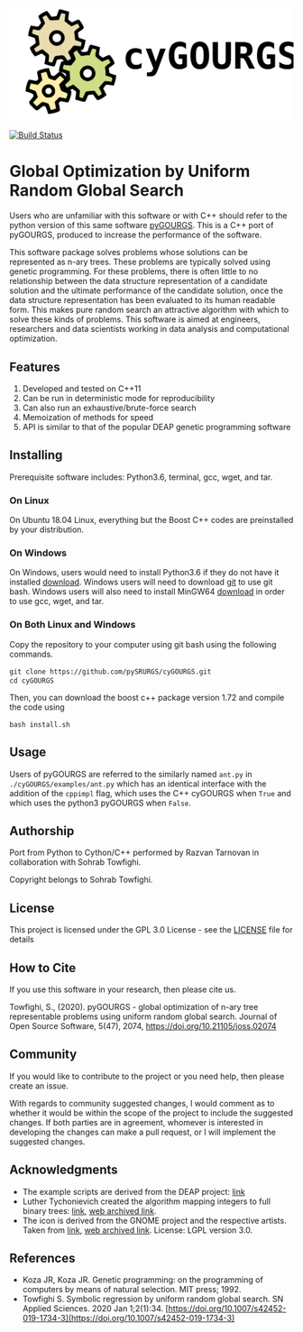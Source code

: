 ![Binoculars](cyGOURGS.svg)

[![Build Status](https://travis-ci.org/pySRURGS/cyGOURGS.svg?branch=master)](https://travis-ci.org/pySRURGS/cyGOURGS)

# Global Optimization by Uniform Random Global Search

Users who are unfamiliar with this software or with C++ should refer to the 
python version of this same software [pyGOURGS](https://github.com/pySRURGS/pyGOURGS). 
This is a C++ port of pyGOURGS, produced to increase the performance of the 
software.

This software package solves problems whose solutions can be represented as 
n-ary trees. These problems are typically solved using genetic programming. 
For these problems, there is often little to no relationship between the data
structure representation of a candidate solution and the ultimate performance of 
the candidate solution, once the data structure representation has been 
evaluated to its human readable form. This makes pure random search an 
attractive algorithm with which to solve these kinds of problems. This software 
is aimed at engineers, researchers and data scientists working in data analysis 
and computational optimization.

## Features 

1. Developed and tested on C++11
2. Can be run in deterministic mode for reproducibility
3. Can also run an exhaustive/brute-force search
4. Memoization of methods for speed
5. API is similar to that of the popular DEAP genetic programming software

## Installing

Prerequisite software includes: Python3.6, terminal, gcc, wget, and tar.

### On Linux 
On Ubuntu 18.04 Linux, everything but the Boost C++ codes are preinstalled by your distribution.

### On Windows
On Windows, users would need to install Python3.6 if they do not have it installed [download](https://www.python.org/ftp/python/3.6.3/python-3.6.3-amd64.exe). Windows users will need to download [git](https://git-scm.com/download/win) to use git bash. Windows users will also need to install MinGW64 [download](https://sourceforge.net/projects/mingw/) in order to use gcc, wget, and tar.

### On Both Linux and Windows

Copy the repository to your computer using git bash using the following commands.

```
git clone https://github.com/pySRURGS/cyGOURGS.git
cd cyGOURGS
```

Then, you can download the boost c++ package version 1.72 and compile the code using

```
bash install.sh
```

## Usage

Users of pyGOURGS are referred to the similarly named `ant.py` in `./cyGOURGS/examples/ant.py` which has an identical interface with the addition of the `cppimpl` flag, which uses the C++ cyGOURGS when `True` and which uses the python3 pyGOURGS when `False`.

## Authorship

Port from Python to Cython/C++ performed by Razvan Tarnovan in collaboration with Sohrab Towfighi.

Copyright belongs to Sohrab Towfighi.

## License

This project is licensed under the GPL 3.0 License - see the [LICENSE](LICENSE.txt) file for details

## How to Cite

If you use this software in your research, then please cite us.

Towfighi, S., (2020). pyGOURGS - global optimization of n-ary tree representable problems using uniform random global search. Journal of Open Source Software, 5(47), 2074, https://doi.org/10.21105/joss.02074

## Community

If you would like to contribute to the project or you need help, then please create an issue.

With regards to community suggested changes, I would comment as to whether it would be within the scope of the project to include the suggested changes. If both parties are in agreement, whomever is interested in developing the changes can make a pull request, or I will implement the suggested changes.

## Acknowledgments

* The example scripts are derived from the DEAP project: [link](https://github.com/DEAP/deap)
* Luther Tychonievich created the algorithm mapping integers to full binary trees: [link](https://www.cs.virginia.edu/luther/blog/posts/434.html), [web archived link](http://web.archive.org/web/20190908010319/https://www.cs.virginia.edu/luther/blog/posts/434.html).
* The icon is derived from the GNOME project and the respective artists. Taken from [link](https://commons.wikimedia.org/wiki/File:Gnome-system-run.svg), [web archived link](https://web.archive.org/web/20161010072611/https://commons.wikimedia.org/wiki/File:Gnome-system-run.svg). License: LGPL version 3.0. 

## References

- Koza JR, Koza JR. Genetic programming: on the programming of computers by means of natural selection. MIT press; 1992.
- Towfighi S. Symbolic regression by uniform random global search. SN Applied Sciences. 2020 Jan 1;2(1):34. [https://doi.org/10.1007/s42452-019-1734-3](https://doi.org/10.1007/s42452-019-1734-3)
